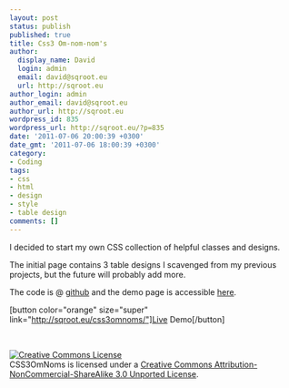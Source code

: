 ```yaml
---
layout: post
status: publish
published: true
title: Css3 Om-nom-nom's
author:
  display_name: David
  login: admin
  email: david@sqroot.eu
  url: http://sqroot.eu
author_login: admin
author_email: david@sqroot.eu
author_url: http://sqroot.eu
wordpress_id: 835
wordpress_url: http://sqroot.eu/?p=835
date: '2011-07-06 20:00:39 +0300'
date_gmt: '2011-07-06 18:00:39 +0300'
category:
- Coding
tags:
- css
- html
- design
- style
- table design
comments: []
---
```


I decided to start my own CSS collection of helpful classes and designs.


The initial page contains 3 table designs I scavenged from my previous projects, but the future will probably add more.


The code is @ <a href="https://github.com/anroots/css3omnoms">github</a> and the demo page is accessible <a href="http://sqroot.eu/css3omnoms/">here</a>.


[button color="orange" size="super" link="http://sqroot.eu/css3omnoms/"]Live Demo[/button]


&nbsp;


<a href="http://creativecommons.org/licenses/by-nc-sa/3.0/" rel="license"><img alt="Creative Commons License" src="http://sqroot.eu/wp-content/uploads/2012/04/88x31.png" style="border-width:0" /></a><br />
	<span>CSS3OmNoms</span> is licensed under a <a href="http://creativecommons.org/licenses/by-nc-sa/3.0/" rel="license">Creative Commons Attribution-NonCommercial-ShareAlike 3.0 Unported License</a>.

